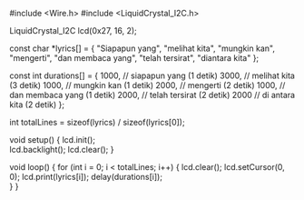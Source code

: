 #include <Wire.h>
#include <LiquidCrystal_I2C.h>

LiquidCrystal_I2C lcd(0x27, 16, 2);

const char *lyrics[] = {
  "Siapapun yang", 
  "melihat kita",
  "mungkin kan",
  "mengerti",
  "dan membaca yang",
  "telah tersirat",
  "diantara kita"
};

const int durations[] = {
  1000,  // siapapun yang (1 detik)
  3000,  // melihat kita (3 detik)
  1000,  // mungkin kan (1 detik)
  2000,  // mengerti (2 detik)
  1000,  // dan membaca yang (1 detik)
  2000,  // telah tersirat (2 detik)
  2000   // di antara kita (2 detik)
};

int totalLines = sizeof(lyrics) / sizeof(lyrics[0]);

void setup() {
  lcd.init();          
  lcd.backlight();
  lcd.clear();
}

void loop() {
  for (int i = 0; i < totalLines; i++) {
    lcd.clear();
    lcd.setCursor(0, 0);
    lcd.print(lyrics[i]); 
    delay(durations[i]);  
  }
}
